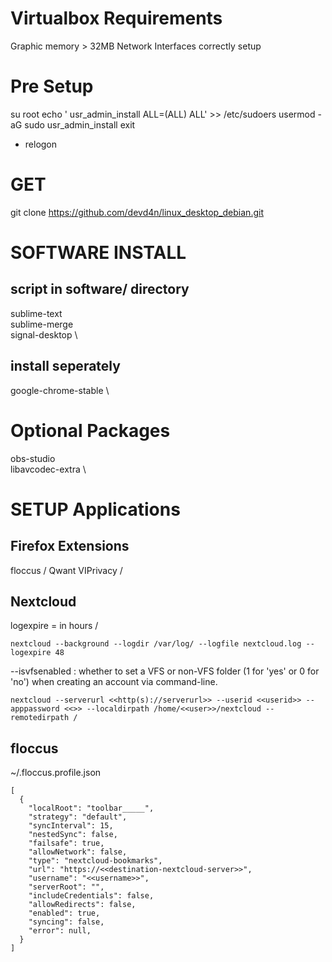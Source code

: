 # Virtualbox Requirements
Graphic memory > 32MB
Network Interfaces correctly setup

# Pre Setup
su root
echo ' usr_admin_install ALL=(ALL)   ALL' >> /etc/sudoers
usermod -aG sudo usr_admin_install
exit
- relogon

# GET
git clone https://github.com/devd4n/linux_desktop_debian.git


# SOFTWARE INSTALL

## script in software/ directory
sublime-text \
sublime-merge \
signal-desktop \

## install seperately
google-chrome-stable \


# Optional Packages
obs-studio \
libavcodec-extra \


# SETUP Applications

## Firefox Extensions
floccus /
Qwant VIPrivacy /

## Nextcloud
logexpire = in hours /
```
nextcloud --background --logdir /var/log/ --logfile nextcloud.log --logexpire 48
```
--isvfsenabled       : whether to set a VFS or non-VFS folder (1 for 'yes' or 0 for 'no') when creating an account via command-line.
```
nextcloud --serverurl <<http(s)://serverurl>> --userid <<userid>> --apppassword <<>> --localdirpath /home/<<user>>/nextcloud --remotedirpath /
```

## floccus
~/.floccus.profile.json
```
[
  {
    "localRoot": "toolbar_____",
    "strategy": "default",
    "syncInterval": 15,
    "nestedSync": false,
    "failsafe": true,
    "allowNetwork": false,
    "type": "nextcloud-bookmarks",
    "url": "https://<<destination-nextcloud-server>>",
    "username": "<<username>>",
    "serverRoot": "",
    "includeCredentials": false,
    "allowRedirects": false,
    "enabled": true,
    "syncing": false,
    "error": null,
  }
]
```
